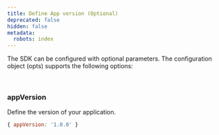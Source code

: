 ```yaml
---
title: Define App version (Optional)
deprecated: false
hidden: false
metadata:
  robots: index
---
```

The SDK can be configured with optional parameters. The configuration object (opts) supports the following options:

<br />

### appVersion

Define the version of your application.

```javascript
{ appVersion: '1.0.0' }
```